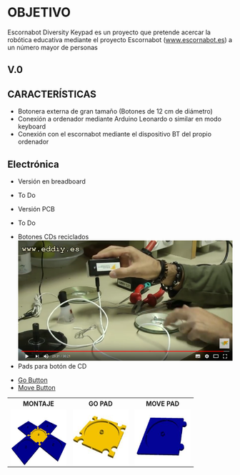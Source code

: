 # OBJETIVO
Escornabot Diversity Keypad es un proyecto que pretende acercar la robótica educativa mediante el proyecto Escornabot (www.escornabot.es) a un número mayor de personas

## V.0
## CARACTERÍSTICAS
* Botonera externa de gran tamaño (Botones de 12 cm de diámetro)
* Conexión a ordenador mediante Arduino Leonardo o similar en modo keyboard
* Conexión con el escornabot mediante el dispositivo BT del propio ordenador

## Electrónica
 * Versión en breadboard
  - To Do
 * Versión PCB 
  - To Do
* Botones CDs reciclados
[![Pulsador CD](https://github.com/lobotic/Escornabot_diversity_keypad/blob/master/pulsadores.png)](https://www.youtube.com/watch?v=GIWTpx9nKFQ "Pulsador CD")
* Pads para botón de CD

<table> 
   <tr>
    <th>MONTAJE</th>
    <th>GO PAD</th>
    <th>MOVE PAD</th>
   </tr>
<tr>
    <td><img align="center" width="125" height="125" src="https://github.com/lobotic/Escornabot_diversity_keypad/blob/master/3D/superbutton_All%20copy.jpg" </td>
    <td><img align="center" width="125" height="125" src="https://github.com/lobotic/Escornabot_diversity_keypad/blob/master/3D/superbutton_GO.jpg" </td>
    <td><img align="center" width="125" height="125" src="https://github.com/lobotic/Escornabot_diversity_keypad/blob/master/3D/superbutton_move.jpg" 

  </table> 
<tr>

* [Go Button][GB]
* [Move Button][MB]
 
 
 
 [GB]:https://github.com/lobotic/Escornabot_diversity_keypad/blob/master/3D/superbutton_GO.stl
 [MB]:https://github.com/lobotic/Escornabot_diversity_keypad/blob/master/3D/superbutton_Move.stl

